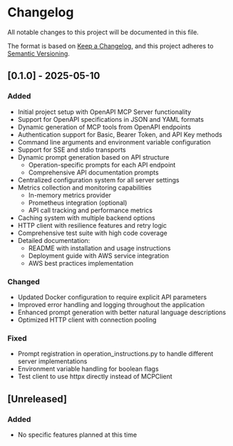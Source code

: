 # Changelog

All notable changes to this project will be documented in this file.

The format is based on [Keep a Changelog](https://keepachangelog.com/en/1.0.0/),
and this project adheres to [Semantic Versioning](https://semver.org/spec/v2.0.0.html).

## [0.1.0] - 2025-05-10

### Added
- Initial project setup with OpenAPI MCP Server functionality
- Support for OpenAPI specifications in JSON and YAML formats
- Dynamic generation of MCP tools from OpenAPI endpoints
- Authentication support for Basic, Bearer Token, and API Key methods
- Command line arguments and environment variable configuration
- Support for SSE and stdio transports
- Dynamic prompt generation based on API structure
  - Operation-specific prompts for each API endpoint
  - Comprehensive API documentation prompts
- Centralized configuration system for all server settings
- Metrics collection and monitoring capabilities
  - In-memory metrics provider
  - Prometheus integration (optional)
  - API call tracking and performance metrics
- Caching system with multiple backend options
- HTTP client with resilience features and retry logic
- Comprehensive test suite with high code coverage
- Detailed documentation:
  - README with installation and usage instructions
  - Deployment guide with AWS service integration
  - AWS best practices implementation

### Changed
- Updated Docker configuration to require explicit API parameters
- Improved error handling and logging throughout the application
- Enhanced prompt generation with better natural language descriptions
- Optimized HTTP client with connection pooling

### Fixed
- Prompt registration in operation_instructions.py to handle different server implementations
- Environment variable handling for boolean flags
- Test client to use httpx directly instead of MCPClient

## [Unreleased]

### Added
- No specific features planned at this time

